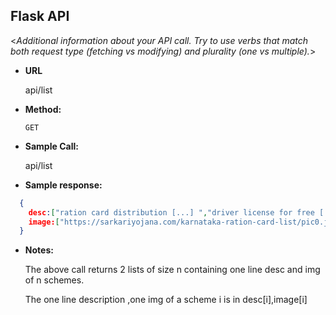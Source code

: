 **Flask API**
----
  <_Additional information about your API call. Try to use verbs that match both request type (fetching vs modifying) and plurality (one vs multiple)._>

* **URL**

  api/list

* **Method:**

  `GET`

* **Sample Call:**

   api/list
   
* **Sample response:**
```json
  {
    desc:["ration card distribution [...] ","driver license for free [...]"]
    image:["https://sarkariyojana.com/karnataka-ration-card-list/pic0.jpg","https://sarkariyojana.com/driverlicense.jpg"]
  }
```
  
* **Notes:**

  The above call returns 2 lists of size n containing one line desc and img of n schemes.
  
  The one line description ,one img of a scheme i is in desc[i],image[i]

